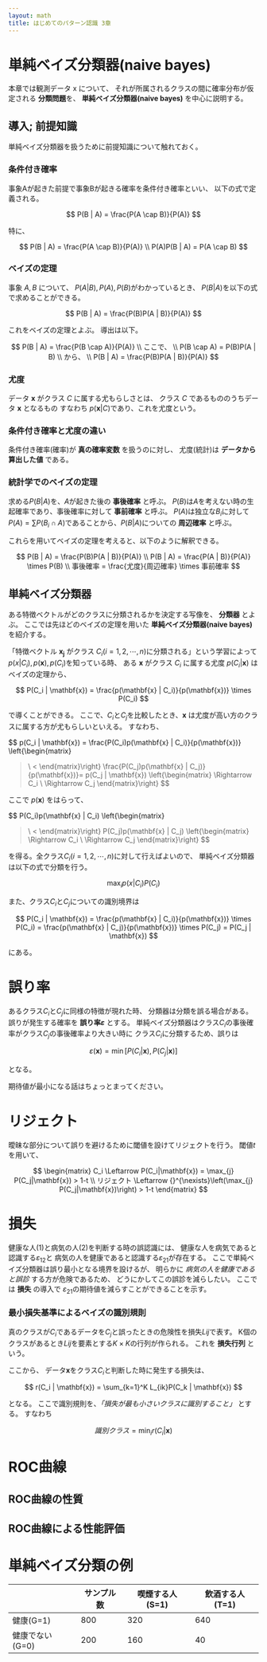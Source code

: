 ```yaml
---
layout: math
title: はじめてのパターン認識 3章
---
```

単純ベイズ分類器(naive bayes)
========
本章では観測データ x について、
それが所属されるクラスの間に確率分布が仮定される
**分類問題**を、
**単純ベイズ分類器(naive bayes)** を中心に説明する。


導入; 前提知識
--------
単純ベイズ分類器を扱うために前提知識について触れておく。


### 条件付き確率
事象Aが起きた前提で事象Bが起きる確率を条件付き確率といい、
以下の式で定義される。

$$
P(B | A) = \frac{P(A \cap B)}{P(A)}
$$

特に、

$$
P(B | A) = \frac{P(A \cap B)}{P(A)} \\
P(A)P(B | A) = P(A \cap B)
$$


### ベイズの定理
事象 $A, B$ について、
$P(A | B), P(A), P(B)$がわかっているとき、
$P(B | A)$を以下の式で求めることができる。

$$
P(B | A) = \frac{P(B)P(A | B)}{P(A)}
$$

これをベイズの定理とよぶ。
導出は以下。

$$
P(B | A) = \frac{P(B \cap A)}{P(A)} \\
ここで、 \\
P(B \cap A) = P(B)P(A | B) \\
から、 \\
P(B | A) = \frac{P(B)P(A | B)}{P(A)}
$$


### 尤度
データ $\mathbf{x}$ がクラス $C$ に属する尤もらしさとは、
クラス $C$ であるもののうちデータ $\mathbf{x}$ となるもの
すなわち $p(\mathbf{x} | C)$であり、これを尤度という。


### 条件付き確率と尤度の違い
条件付き確率(確率)が **真の確率変数** を扱うのに対し、
尤度(統計)は **データから算出した値** である。


### 統計学でのベイズの定理
求める$P(B|A)$を、$A$が起きた後の **事後確率** と呼ぶ。
$P(B)$は$A$を考えない時の生起確率であり、事後確率に対して **事前確率** と呼ぶ。
$P(A)$は独立な$B_i$に対して$P(A)=\sum P(B_i \cap A)$であることから、$P(B|A)$についての **周辺確率** と呼ぶ。

これらを用いてベイズの定理を考えると、以下のように解釈できる。

$$
P(B | A) = \frac{P(B)P(A | B)}{P(A)} \\
P(B | A) = \frac{P(A | B)}{P(A)} \times P(B) \\
事後確率 = \frac{尤度}{周辺確率} \times 事前確率
$$


単純ベイズ分類器
--------
ある特徴ベクトルがどのクラスに分類されるかを決定する写像を、
**分類器** とよぶ。
ここでは先ほどのベイズの定理を用いた
**単純ベイズ分類器(naive bayes)** を紹介する。

「特徴ベクトル $\mathbf{x_j}$ がクラス $C_i (i=1,2,\cdots,n)$に分類される」という学習によって
$p(x|C_i), p(\mathbf{x}), p(C_i)$を知っている時、
ある $\mathbf{x}$ がクラス $C_i$ に属する尤度 $p(C_i|\mathbf{x})$ はベイズの定理から、

$$
P(C_i | \mathbf{x}) = \frac{p(\mathbf{x} | C_i)}{p(\mathbf{x})} \times P(C_i)
$$

で導くことができる。
ここで、$C_i$と$C_j$を比較したとき、$\mathbf{x}$ は尤度が高い方のクラスに属する方が尤もらしいといえる。
すなわち、

$$
p(C_i | \mathbf{x}) = \frac{P(C_i)p(\mathbf{x} | C_i)}{p(\mathbf{x})}
\left\{\begin{matrix}
> \\
<
\end{matrix}\right\}
\frac{P(C_j)p(\mathbf{x} | C_j)}{p(\mathbf{x})}= p(C_j | \mathbf{x})
\left\{\begin{matrix}
\Rightarrow C_i \\
\Rightarrow C_j
\end{matrix}\right\}
$$

ここで $p(\mathbf{x})$ をはらって、

$$
P(C_i)p(\mathbf{x} | C_i)
\left\{\begin{matrix}
> \\
<
\end{matrix}\right\}
P(C_j)p(\mathbf{x} | C_j)
\left\{\begin{matrix}
\Rightarrow C_i \\
\Rightarrow C_j
\end{matrix}\right\}
$$

を得る。全クラス$C_i (i=1,2,\cdots,n)$に対して行えばよいので、
単純ベイズ分類器は以下の式で分類を行う。

$$
\max_{i} p(x | C_i)P(C_i)
$$

また、クラス$C_i$と$C_j$についての識別境界は

$$
P(C_i | \mathbf{x}) = \frac{p(\mathbf{x} | C_i)}{p(\mathbf{x})} \times P(C_i) =
\frac{p(\mathbf{x} | C_j)}{p(\mathbf{x})} \times P(C_j) = P(C_j | \mathbf{x})
$$

にある。


誤り率
========
あるクラス$C_i$と$C_j$に同様の特徴が現れた時、
分類器は分類を誤る場合がある。
誤りが発生する確率を **誤り率$\varepsilon$** とする。
単純ベイズ分類器はクラス$C_i$の事後確率がクラス$C_j$の事後確率より大きい時に
クラス$C_i$に分類するため、誤りは

$$
\varepsilon(\mathbf{x}) = \min [P(C_i|\mathbf{x}), P(C_j|\mathbf{x})]
$$

となる。

期待値が最小になる話はちょっとまってください。


リジェクト
========
曖昧な部分について誤りを避けるために閾値を設けてリジェクトを行う。
閾値$t$を用いて、

$$
\begin{matrix}
C_i \Leftarrow P(C_i|\mathbf{x}) = \max_{j} P(C_j|\mathbf{x}) > 1-t \\
リジェクト \Leftarrow {}^{\nexists}\left(\max_{j} P(C_j|\mathbf{x})\right) > 1-t
\end{matrix}
$$



損失
========
健康な人(1)と病気の人(2)を判断する時の誤認識には、
健康な人を病気であると認識する$\varepsilon_{12}$と
病気の人を健康であると認識する$\varepsilon_{21}$が存在する。
ここで単純ベイズ分類器は誤り最小となる境界を設けるが、
明らかに *病気の人を健康であると誤診* する方が危険であるため、
どうにかしてこの誤診を減らしたい。
ここでは **損失** の導入で
$\varepsilon_{21}$の期待値を減らすことができることを示す。

### 最小損失基準によるベイズの識別規則
真のクラスが$C_i$であるデータを$C_j$と誤ったときの危険性を損失$Lij$で表す。
K個のクラスがあるとき$Lij$を要素とする$K \times K$の行列が作られる。
これを **損失行列** という。

ここから、
データ$\mathbf{x}$をクラス$C_i$と判断した時に発生する損失は、

$$
r(C_i | \mathbf{x}) = \sum_{k=1}^K L_{ik}P(C_k | \mathbf{x})
$$

となる。
ここで識別規則を、*「損失が最も小さいクラスに識別すること」* とする。
すなわち

$$
識別クラス = \min_{i} r(C_i | \mathbf{x})
$$


ROC曲線
========

ROC曲線の性質
--------

ROC曲線による性能評価
--------

単純ベイズ分類の例
========

|                 | サンプル数 | 喫煙する人(S=1) | 飲酒する人(T=1) |
|-----------------|------------|-----------------|-----------------|
| 健康(G=1)       | 800        | 320             | 640             |
| 健康でない(G=0) | 200        | 160             | 40              |
